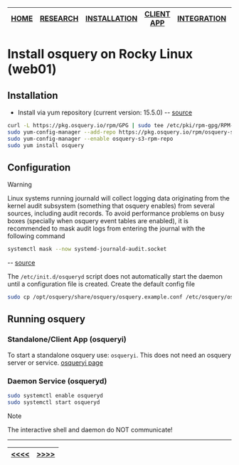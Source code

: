 |[HOME](README.md)|[RESEARCH](01_research.md)|[INSTALLATION](02_install_rocky.md)|[CLIENT APP](03_client_app.md)|[INTEGRATION](04_wazuh_integration.md)|[DEMONSTRATION](05_demonstration.md)|[CONCLUSION](06_conclusion.md)|
|-|-|-|-|-|-|-|

# Install osquery on Rocky Linux (web01)

## Installation
- Install via yum repository (current version: 15.5.0) -- [source](https://osquery.io/downloads/official/5.15.0)
```bash
curl -L https://pkg.osquery.io/rpm/GPG | sudo tee /etc/pki/rpm-gpg/RPM-GPG-KEY-osquery
sudo yum-config-manager --add-repo https://pkg.osquery.io/rpm/osquery-s3-rpm.repo
sudo yum-config-manager --enable osquery-s3-rpm-repo
sudo yum install osquery
```
## Configuration
> [!Warning]
> Linux systems running journald will collect logging data originating from the kernel audit subsystem (something that osquery enables) from several sources, including audit records. To avoid performance problems on busy boxes (specially when osquery event tables are enabled), it is recommended to mask audit logs from entering the journal with the following command
> ```bash
> systemctl mask --now systemd-journald-audit.socket
> ```
> -- [source](https://osquery.readthedocs.io/en/latest/installation/install-linux/)

The `/etc/init.d/osqueryd` script does not automatically start the daemon until a configuration file is created. Create the default config file
```bash
sudo cp /opt/osquery/share/osquery/osquery.example.conf /etc/osquery/osquery.conf
```

## Running osquery
### Standalone/Client App (osqueryi)
To start a standalone osquery use: `osqueryi`. This does not need an osquery server or service. [osqueryi page](03_client_app.md)

### Daemon Service (osqueryd)
```bash
sudo systemctl enable osqueryd
sudo systemctl start osqueryd
```

> [!Note]
> The interactive shell and daemon do NOT communicate!



___
|[<<<<](01_research.md)|[>>>>](03_client_app.md)|
|-|-|
